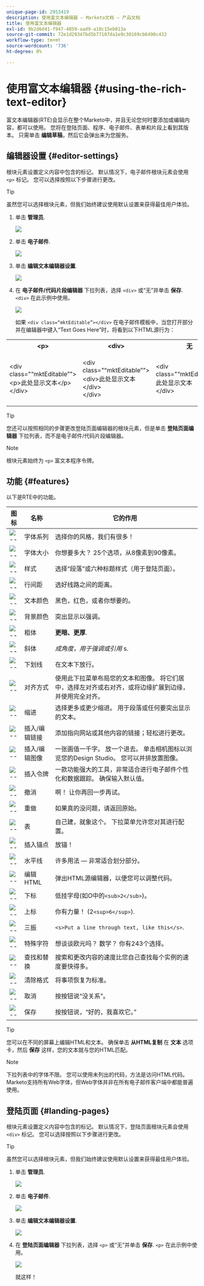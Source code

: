 ```yaml
---
unique-page-id: 2953419
description: 使用富文本编辑器 — Marketo文档 — 产品文档
title: 使用富文本编辑器
exl-id: 9b2d6d41-f947-4859-aad9-a10c15eb013a
source-git-commit: 72e1d29347bd5b77107da1e9c30169cb6490c432
workflow-type: tm+mt
source-wordcount: '736'
ht-degree: 0%

---
```


# 使用富文本编辑器 {#using-the-rich-text-editor}

富文本编辑器(RTE)会显示在整个Marketo中，并且无论您何时要添加或编辑内容，都可以使用。 您将在登陆页面、程序、电子邮件、表单和片段上看到其版本。 只需单击 **编辑草稿**，然后它会弹出来为您服务。

## 编辑器设置 {#editor-settings}

根块元素设置定义内容中包含的标记。 默认情况下，电子邮件根块元素会使用 `<p>` 标记。 您可以选择按照以下步骤进行更改。

>[!TIP]
>
>虽然您可以选择根块元素，但我们始终建议使用默认设置来获得最佳用户体验。

1. 单击 **管理员**.

   ![](assets/one.png)

1. 单击 **电子邮件**.

   ![](assets/two.png)

1. 单击 **编辑文本编辑器设置**.

   ![](assets/three.png)

1. 在 **电子邮件/代码片段编辑器** 下拉列表，选择 `<div>` 或“无”并单击 **保存**. `<div>` 在此示例中使用。

   ![](assets/four.png)

   如果 `<div class=“mktEditable”></div>` 在电子邮件模板中，当您打开部分并在编辑器中键入“Text Goes Here”时，将看到以下HTML源行为：

<table> 
 <tbody> 
  <tr> 
   <th>&lt;p&gt;</th> 
   <th>&lt;div&gt;</th> 
   <th>无</th> 
  </tr> 
  <tr> 
   <td><p>&lt;div class="“mktEditable”"&gt;<br>&lt;p&gt;此处显示文本&lt;/p&gt;<br>&lt;/div&gt;</p></td> 
   <td><p>&lt;div class="“mktEditable”"&gt;<br>&lt;div&gt;此处显示文本&lt;/div&gt;<br>&lt;/div&gt;</p></td> 
   <td><p>&lt;div class="“mktEditable”"&gt;<br>此处显示文本<br>&lt;/div&gt;</p></td> 
  </tr> 
 </tbody> 
</table>

>[!TIP]
>
>您还可以按照相同的步骤更改登陆页面编辑器的根块元素，但是单击 **登陆页面编辑器** 下拉列表，而不是电子邮件/代码片段编辑器。

>[!NOTE]
>
>根块元素始终为 `<p>` 富文本程序令牌。

## 功能 {#features}

以下是RTE中的功能。

| 图标 | 名称 | 它的作用 |
|---|---|---|
| ![--](assets/image2015-7-9-10-3a23-3a24.png) | 字体系列 | 选择你的风格，我们有很多！ |
| ![--](assets/image2015-7-9-10-3a22-3a11.png) | 字体大小 | 你想要多大？ 25个选项，从8像素到90像素。 |
| ![--](assets/image2015-7-9-10-3a59-3a4.png) | 样式 | 选择“段落”或六种标题样式（用于登陆页面）。 |
| ![--](assets/image2015-7-9-10-3a20-3a1.png) | 行间距 | 选好线路之间的距离。 |
| ![--](assets/image2015-7-9-10-3a25-3a52.png) | 文本颜色 | 黑色，红色，或者你想要的。 |
| ![--](assets/image2015-7-9-10-3a24-3a38.png) | 背景颜色 | 突出显示以强调。 |
| ![--](assets/image2015-7-9-10-3a28-3a4.png) | 粗体 | **更暗、更厚**. |
| ![--](assets/image2015-7-9-10-3a29-3a1.png) | 斜体 | *成角度，用于强调或引用* s. |
| ![--](assets/image2015-7-9-10-3a30-3a56.png) | 下划线 | 在文本下放行。 |
| ![--](assets/image2015-7-9-10-3a31-3a57.png) | 对齐方式 | 使用此下拉菜单布局您的文本和图像。 将它们居中，选择左对齐或右对齐，或将边缘扩展到边缘，并使用完全对齐。 |  | ![--](assets/image2015-7-9-10-3a32-3a47.png) | 列表 | 从下拉菜单中选择项目符号或数字。 项目符号对列表和步骤编号很有用。 |
| ![--](assets/image2015-7-9-10-3a38-3a0.png) | 缩进 | 选择更多或更少缩进。 用于段落或任何要突出显示的文本。 |
| ![--](assets/image2015-7-9-10-3a38-3a58.png) | 插入/编辑链接 | 添加指向网站或其他内容的链接；轻松进行更改。 |
| ![--](assets/image2015-7-9-10-3a39-3a42.png) | 插入/编辑图像 | 一张画值一千字。 放一个进去。 单击相机图标以浏览您的Design Studio。 您可以并排放置图像。 |
| ![--](assets/image2015-7-9-10-3a40-3a36.png) | 插入令牌 | 一款功能强大的工具，非常适合进行电子邮件个性化和数据跟踪。 确保输入默认值。 |
| ![--](assets/image2015-7-9-10-3a41-3a21.png) | 撤消 | 啊！ 让你再回一步再试。 |
| ![--](assets/image2015-7-9-10-3a42-3a13.png) | 重做 | 如果真的没问题，请返回原始。 |
| ![--](assets/image2015-7-9-10-3a43-3a29.png) | 表 | 自己建，就象这个。 下拉菜单允许您对其进行配置。 |
| ![--](assets/image2015-7-9-10-3a45-3a1.png) | 插入锚点 | 放锚！ |
| ![--](assets/image2015-7-9-10-3a45-3a48.png) | 水平线 | 许多用法 — 非常适合划分部分。 |
| ![--](assets/image2015-10-6-12-3a12-3a17.png) | 编辑HTML | 弹出HTML源编辑器，以便您可以调整代码。 |
| ![--](assets/image2015-7-9-10-3a47-3a36.png) | 下标 | 低挂字母(如O中的`<sub>2</sub>`)。 |
| ![--](assets/image2015-7-9-10-3a48-3a35.png) | 上标 | 你有力量！ (2`<sup>6</sup>`). |
| ![--](assets/image2015-7-9-10-3a49-3a31.png) | 三振 | `<s>Put a line through text, like this</s>`. |
| ![--](assets/image2015-7-9-10-3a50-3a11.png) | 特殊字符 | 想谈谈欧元吗？ 数学？ 你有243个选择。 |
| ![--](assets/image2015-7-9-10-3a52-3a26.png) | 查找和替换 | 搜索和更改内容的速度比您自己查找每个实例的速度要快得多。 |
| ![--](assets/image2015-7-9-10-3a53-3a37.png) | 清除格式 | 将事项恢复为标准。 |
| ![--](assets/image2015-7-9-10-3a55-3a2.png) | 取消 | 按按钮说“没关系”。 |
| ![--](assets/image2015-7-9-10-3a56-3a2.png) | 保存 | 按按钮说，“好的，我喜欢它。” |

>[!TIP]
>
>您可以在不同的屏幕上编辑HTML和文本。 确保单击 **从HTML复制** 在 **文本** 选项卡，然后 **保存** 这样，您的文本就与您的HTML匹配。

>[!NOTE]
>
>下拉列表中的字体不限。 您可以使用未列出的代码，方法是访问HTML代码。 Marketo支持所有Web字体，但Web字体并非在所有电子邮件客户端中都能普遍使用。

## 登陆页面 {#landing-pages}

根块元素设置定义内容中包含的标记。 默认情况下，登陆页面根块元素会使用 `<div>` 标记。 您可以选择按照以下步骤进行更改。

>[!TIP]
>
>虽然您可以选择根块元素，但我们始终建议使用默认设置来获得最佳用户体验。

1. 单击 **管理员**.

   ![](assets/one.png)

1. 单击 **电子邮件**.

   ![](assets/two.png)

1. 单击 **编辑文本编辑器设置**.

   ![](assets/three.png)

1. 在 **登陆页面编辑器** 下拉列表，选择 `<p>` 或“无”并单击 **保存**. `<p>` 在此示例中使用。

   ![](assets/five.png)

   就这样！

